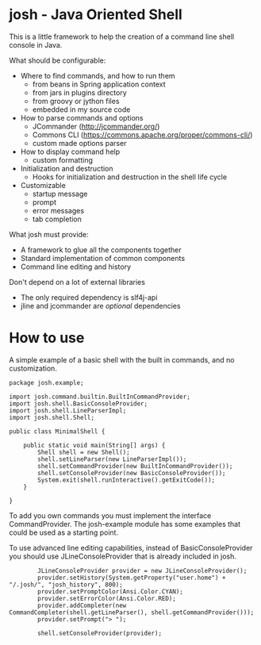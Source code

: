 
# josh - Java Oriented Shell

This is a little framework to help the creation of a command line shell console in Java.

What should be configurable:

* Where to find commands, and how to run them
    * from beans in Spring application context
    * from jars in plugins directory
    * from groovy or jython files
    * embedded in my source code
* How to parse commands and options
    * JCommander (http://jcommander.org/)
    * Commons CLI (https://commons.apache.org/proper/commons-cli/)
    * custom made options parser
* How to display command help
    * custom formatting
* Initialization and destruction
    * Hooks for initialization and destruction in the shell life cycle
* Customizable
    * startup message
    * prompt
    * error messages
    * tab completion

What josh must provide:

* A framework to glue all the components together
* Standard implementation of common components
* Command line editing and history

Don't depend on a lot of external libraries

* The only required dependency is slf4j-api
* jline and jcommander are _optional_ dependencies


# How to use

A simple example of a basic shell with the built in commands, and no customization.

```
package josh.example;

import josh.command.builtin.BuiltInCommandProvider;
import josh.shell.BasicConsoleProvider;
import josh.shell.LineParserImpl;
import josh.shell.Shell;

public class MinimalShell {

    public static void main(String[] args) {
        Shell shell = new Shell();
        shell.setLineParser(new LineParserImpl());
        shell.setCommandProvider(new BuiltInCommandProvider());
        shell.setConsoleProvider(new BasicConsoleProvider());
        System.exit(shell.runInteractive().getExitCode());
    }

}
```

To add you own commands you must implement the interface CommandProvider.
The josh-example module has some examples that could be used as a starting point.

To use advanced line editing capabilities, instead of BasicConsoleProvider you should use JLineConsoleProvider
that is already included in josh.

```
        JLineConsoleProvider provider = new JLineConsoleProvider();
        provider.setHistory(System.getProperty("user.home") + "/.josh/", "josh_history", 800);
        provider.setPromptColor(Ansi.Color.CYAN);
        provider.setErrorColor(Ansi.Color.RED);
        provider.addCompleter(new CommandCompleter(shell.getLineParser(), shell.getCommandProvider()));
        provider.setPrompt("> ");

        shell.setConsoleProvider(provider);
```
